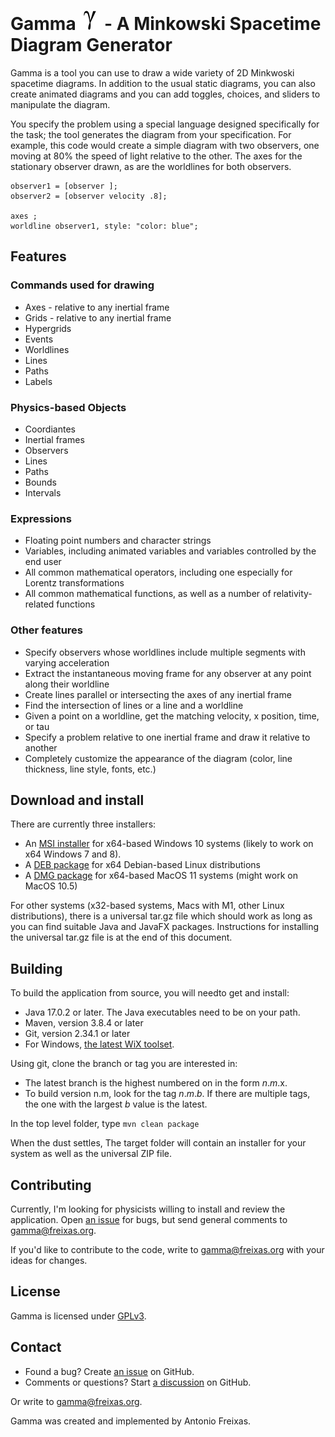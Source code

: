 # Gamma ![Gamma Symbol](../src/main/icons/gamma-icon-32x32.png) - A Minkowski Spacetime Diagram Generator 

Gamma is a  tool you can use to draw a wide variety of 2D Minkwoski spacetime diagrams.
In addition to the usual static diagrams, you can also create animated diagrams and
you can add toggles, choices, and sliders to manipulate the diagram.

You specify the problem using a special language designed specifically for the
task; the tool generates the diagram from your specification. For example, this 
code would create a simple diagram with two observers, one moving at 80% the 
speed of light relative to the other. The axes for the stationary observer drawn,
as are the worldlines for both observers.

```
observer1 = [observer ];
observer2 = [observer velocity .8];

axes ;
worldline observer1, style: "color: blue";
```
## Features

### Commands used for drawing 

 - Axes - relative to any inertial frame
 - Grids - relative to any inertial frame
 - Hypergrids
 - Events
 - Worldlines
 - Lines
 - Paths
 - Labels 

### Physics-based Objects

- Coordiantes
- Inertial frames
- Observers
- Lines
- Paths
- Bounds
- Intervals

### Expressions

- Floating point numbers and character strings
- Variables, including animated variables and variables controlled by the end user
- All common mathematical operators, including one especially for Lorentz transformations
- All common mathematical functions, as well as a number of relativity-related functions

### Other features

- Specify observers whose worldlines include multiple segments with varying acceleration
- Extract the instantaneous moving frame for any observer at any point along their worldline
- Create lines parallel or intersecting the axes of any inertial frame
- Find the intersection of lines or a line and a worldline
- Given a point on a worldline, get the matching velocity, x position, time, or tau
- Specify a problem relative to one inertial frame and draw it relative to another
- Completely customize the appearance of the diagram (color, line thickness, line style, fonts, etc.)

## Download and install

There are currently three installers:

- An [MSI installer](https://github.com/freixas/gamma/releases/download/1.0.0-alpha3/gamma-1.0.0.msi) for x64-based Windows 10 systems (likely to work on x64 Windows 7 and 8).
- A [DEB package](https://github.com/freixas/gamma/releases/download/1.0.0-alpha3/gamma_1.0.0-1_amd64.deb) for x64 Debian-based Linux distributions
- A [DMG package](https://github.com/freixas/gamma/releases/download/1.0.0-alpha3/gamma_1.0.0.dmg) for x64-based MacOS 11 systems (might work on MacOS 10.5)

For other systems (x32-based systems, Macs with M1, other Linux distributions), 
there is a universal tar.gz file which should work as long as you can find
suitable Java and JavaFX packages. Instructions for installing the universal 
tar.gz file is at the end of this document.

## Building

To build the application from source, you will needto get and install:

- Java 17.0.2 or later. The Java executables need to be on your path.
- Maven, version 3.8.4 or later
- Git, version 2.34.1 or later
- For Windows, [the latest WiX toolset](https://wixtoolset.org/releases/).

Using git, clone the branch or tag you are interested in:

- The latest branch is the highest numbered on in the form _n_._m_.x.
- To build version n.m, look for the tag _n_._m_._b_. If there are multiple tags, the one with the largest _b_ value is the latest.

In the top level folder, type `mvn clean package`

When the dust settles, The target folder will contain an installer for your system
as well as the universal ZIP file.

## Contributing

Currently, I'm looking for physicists willing to install and review the 
application. Open [an issue](https://github.com/freixas/gamma/issues) for bugs, 
but send general comments to [gamma@freixas.org](mailto://gamma@freixas.org).

If you'd like to contribute to the code, write to [gamma@freixas.org](mailto://gamma@freixas.org)
with your ideas for changes.

## License

Gamma is licensed under [GPLv3](https://www.gnu.org/licenses/gpl-3.0.en.html). 

## Contact

- Found a bug? Create [an issue](https://github.com/freixas/gamma/issues) on GitHub.
- Comments or questions? Start [a discussion](https://github.com/freixas/gamma/discussions) on GitHub.

Or write to [gamma@freixas.org](mailto://gamma@freixas.org).

Gamma was created and implemented by Antonio Freixas.